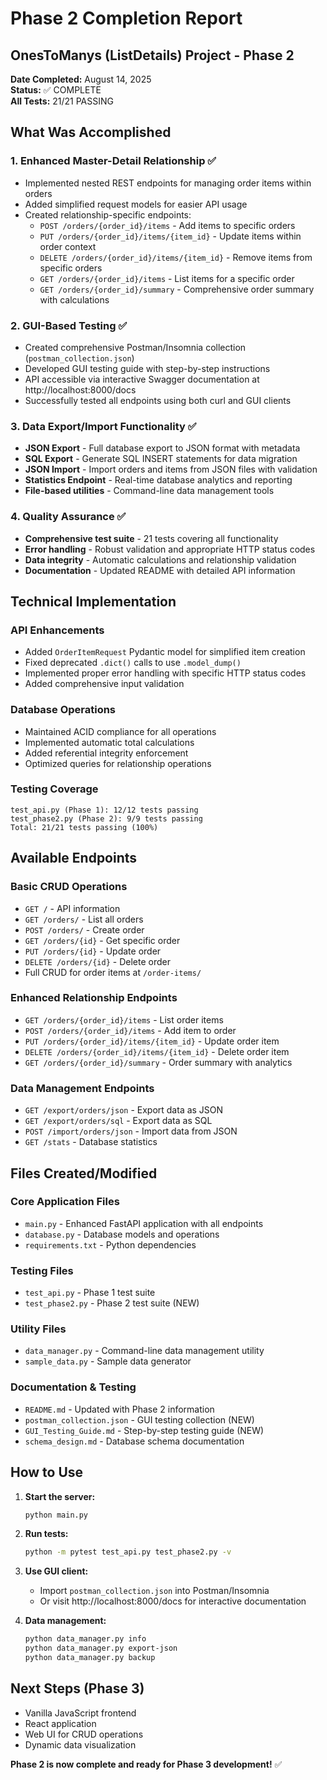 # Phase 2 Completion Report

## OnesToManys (ListDetails) Project - Phase 2

**Date Completed:** August 14, 2025  
**Status:** ✅ COMPLETE  
**All Tests:** 21/21 PASSING  

## What Was Accomplished

### 1. Enhanced Master-Detail Relationship ✅
- Implemented nested REST endpoints for managing order items within orders
- Added simplified request models for easier API usage
- Created relationship-specific endpoints:
  - `POST /orders/{order_id}/items` - Add items to specific orders
  - `PUT /orders/{order_id}/items/{item_id}` - Update items within order context
  - `DELETE /orders/{order_id}/items/{item_id}` - Remove items from specific orders
  - `GET /orders/{order_id}/items` - List items for a specific order
  - `GET /orders/{order_id}/summary` - Comprehensive order summary with calculations

### 2. GUI-Based Testing ✅
- Created comprehensive Postman/Insomnia collection (`postman_collection.json`)
- Developed GUI testing guide with step-by-step instructions
- API accessible via interactive Swagger documentation at http://localhost:8000/docs
- Successfully tested all endpoints using both curl and GUI clients

### 3. Data Export/Import Functionality ✅
- **JSON Export** - Full database export to JSON format with metadata
- **SQL Export** - Generate SQL INSERT statements for data migration
- **JSON Import** - Import orders and items from JSON files with validation
- **Statistics Endpoint** - Real-time database analytics and reporting
- **File-based utilities** - Command-line data management tools

### 4. Quality Assurance ✅
- **Comprehensive test suite** - 21 tests covering all functionality
- **Error handling** - Robust validation and appropriate HTTP status codes
- **Data integrity** - Automatic calculations and relationship validation
- **Documentation** - Updated README with detailed API information

## Technical Implementation

### API Enhancements
- Added `OrderItemRequest` Pydantic model for simplified item creation
- Fixed deprecated `.dict()` calls to use `.model_dump()`
- Implemented proper error handling with specific HTTP status codes
- Added comprehensive input validation

### Database Operations
- Maintained ACID compliance for all operations
- Implemented automatic total calculations
- Added referential integrity enforcement
- Optimized queries for relationship operations

### Testing Coverage
```
test_api.py (Phase 1): 12/12 tests passing
test_phase2.py (Phase 2): 9/9 tests passing
Total: 21/21 tests passing (100%)
```

## Available Endpoints

### Basic CRUD Operations
- `GET /` - API information
- `GET /orders/` - List all orders
- `POST /orders/` - Create order
- `GET /orders/{id}` - Get specific order
- `PUT /orders/{id}` - Update order
- `DELETE /orders/{id}` - Delete order
- Full CRUD for order items at `/order-items/`

### Enhanced Relationship Endpoints
- `GET /orders/{order_id}/items` - List order items
- `POST /orders/{order_id}/items` - Add item to order
- `PUT /orders/{order_id}/items/{item_id}` - Update order item
- `DELETE /orders/{order_id}/items/{item_id}` - Delete order item
- `GET /orders/{order_id}/summary` - Order summary with analytics

### Data Management Endpoints
- `GET /export/orders/json` - Export data as JSON
- `GET /export/orders/sql` - Export data as SQL
- `POST /import/orders/json` - Import data from JSON
- `GET /stats` - Database statistics

## Files Created/Modified

### Core Application Files
- `main.py` - Enhanced FastAPI application with all endpoints
- `database.py` - Database models and operations
- `requirements.txt` - Python dependencies

### Testing Files
- `test_api.py` - Phase 1 test suite
- `test_phase2.py` - Phase 2 test suite (NEW)

### Utility Files
- `data_manager.py` - Command-line data management utility
- `sample_data.py` - Sample data generator

### Documentation & Testing
- `README.md` - Updated with Phase 2 information
- `postman_collection.json` - GUI testing collection (NEW)
- `GUI_Testing_Guide.md` - Step-by-step testing guide (NEW)
- `schema_design.md` - Database schema documentation

## How to Use

1. **Start the server:**
   ```bash
   python main.py
   ```

2. **Run tests:**
   ```bash
   python -m pytest test_api.py test_phase2.py -v
   ```

3. **Use GUI client:**
   - Import `postman_collection.json` into Postman/Insomnia
   - Or visit http://localhost:8000/docs for interactive documentation

4. **Data management:**
   ```bash
   python data_manager.py info
   python data_manager.py export-json
   python data_manager.py backup
   ```

## Next Steps (Phase 3)
- Vanilla JavaScript frontend
- React application
- Web UI for CRUD operations
- Dynamic data visualization

**Phase 2 is now complete and ready for Phase 3 development!** ✅
